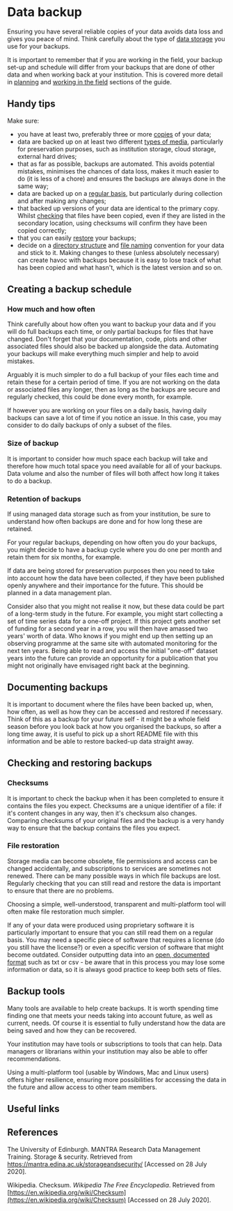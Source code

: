 # Data backup #

Ensuring you have several reliable copies of your data avoids data loss and gives you peace of mind. Think carefully about the type of [data storage](storing_data.md) you use for your backups.

It is important to remember that if you are working in the field, your backup set-up and schedule will differ from your backups that are done of other data and when working back at your institution. This is covered more detail in [planning](planning_before_go.md) and [working in the field](in_the_field.md) sections of the guide.

## Handy tips ##

Make sure:

* you have at least two, preferably three or more [copies](#how-much-and-how-often) of your data;
* data are backed up on at least two different [types of media](storing_data.md), particularly for preservation purposes, such as institution storage, cloud storage, external hard drives;
* that as far as possible, backups are automated. This avoids potential mistakes, minimises the chances of data loss, makes it much easier to do (it is less of a chore) and ensures the backups are always done in the same way;
* data are backed up on a [regular basis](#how-much-and-how-often), but particularly during collection and after making any changes;
* that backed up versions of your data are identical to the primary copy. Whilst [checking](#checking-and-restoring-backups) that files have been copied, even if they are listed in the secondary location, using checksums will confirm they have been copied correctly;
* that you can easily [restore](#checking-and-restoring-backups) your backups;
* decide on a [directory structure](storing_data.md) and [file naming](file_naming.md) convention for your data and stick to it. Making changes to these (unless absolutely necessary) can create havoc with backups because it is easy to lose track of what has been copied and what hasn't, which is the latest version and so on.

## Creating a backup schedule ##

### How much and how often ###

Think carefully about how often you want to backup your data and if you will do full backups each time, or only partial backups for files that have changed. Don't forget that your documentation, code, plots and other associated files should also be backed up alongside the data. Automating your backups will make everything much simpler and help to avoid mistakes.

Arguably it is much simpler to do a full backup of your files each time and retain these for a certain period of time. If you are not working on the data or associated files any longer, then as long as the backups are secure and regularly checked, this could be done every month, for example. 

If however you are working on your files on a daily basis, having daily backups can save a lot of time if you notice an issue. In this case, you may consider to do daily backups of only a subset of the files. 
 
### Size of backup ###

It is important to consider how much space each backup will take and therefore how much total space you need available for all of your backups. Data volume and also the number of files will both affect how long it takes to do a backup.

### Retention of backups ###

If using managed data storage such as from your institution, be sure to understand how often backups are done and for how long these are retained.

For your regular backups, depending on how often you do your backups, you might decide to have a backup cycle where you do one per month and retain them for six months, for example.  

If data are being stored for preservation purposes then you need to take into account how the data have been collected, if they have been published openly anywhere and their importance for the future. This should be planned in a data management plan.

Consider also that you might not realise it now, but these data could be part of a long-term study in the future. For example, you might start collecting a set of time series data for a one-off project. If this project gets another set of funding for a second year in a row, you will then have amassed two years' worth of data. Who knows if you might end up then setting up an observing programme at the same site with automated monitoring for the next ten years. Being able to read and access the initial "one-off" dataset years into the future can provide an opportunity for a publication that you might not originally have envisaged right back at the beginning.  

## Documenting backups ##

It is important to document where the files have been backed up, when, how often, as well as how they can be accessed and restored if necessary. Think of this as a backup for your future self - it might be a whole field season before you look back at how you organised the backups, so after a long time away, it is useful to pick up a short README file with this information and be able to restore backed-up data straight away.

## Checking and restoring backups ##

### Checksums ###

It is important to check the backup when it has been completed to ensure it contains the files you expect. Checksums are a unique identifier of a file: if it's content changes in any way, then it's checksum also changes. Comparing checksums of your original files and the backup is a very handy way to ensure that the backup contains the files you expect.  

### File restoration ###

Storage media can become obsolete, file permissions and access can be changed accidentally, and subscriptions to services are sometimes not renewed. There can be many possible ways in which file backups are lost. Regularly checking that you can still read and restore the data is important to ensure that there are no problems.

Choosing a simple, well-understood, transparent and multi-platform tool will often make file restoration much simpler.

If any of your data were produced using proprietary software it is particularly important to ensure that you can still read them on a regular basis. You may need a specific piece of software that requires a license (do you still have the license?) or even a specific version of software that might become outdated. Consider outputting data into an [open, documented format](file_formats.md) such as txt or csv - be aware that in this process you may lose some information or data, so it is always good practice to keep both sets of files. 

## Backup tools ##

Many tools are available to help create backups. It is worth spending time finding one that meets your needs taking into account future, as well as current, needs. Of course it is essential to fully understand how the data are being saved and how they can be recovered.  

Your institution may have tools or subscriptions to tools that can help. Data managers or librarians within your institution may also be able to offer recommendations. 

Using a multi-platform tool (usable by Windows, Mac and Linux users) offers higher resilience, ensuring more possibilities for accessing the data in the future and allow access to other team members. 

## Useful links ## 

## References ##

The University of Edinburgh. MANTRA Research Data Management Training. Storage & security. Retrieved from https://mantra.edina.ac.uk/storageandsecurity/ [Accessed on 28 July 2020].

Wikipedia. Checksum. *Wikipedia The Free Encyclopedia*. Retrieved from [https://en.wikipedia.org/wiki/Checksum](https://en.wikipedia.org/wiki/Checksum) [Accessed on 28 July 2020].